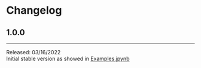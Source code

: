 # Changelog

## 1.0.0 
---
Released: 03/16/2022   
Initial stable version as showed in [Examples.jpynb](Examples.jpynb)




